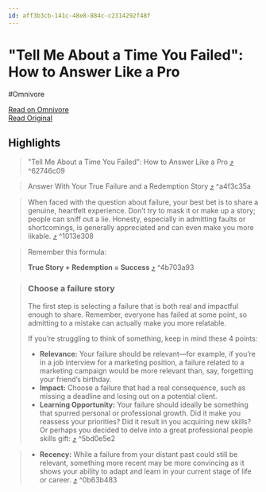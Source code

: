 ```yaml
---
id: aff3b3cb-141c-48e8-884c-c2314292f48f
---
```


# "Tell Me About a Time You Failed": How to Answer Like a Pro
#Omnivore

[Read on Omnivore](https://omnivore.app/me/tell-me-about-a-time-you-failed-how-to-answer-like-a-pro-18c7f4429a4)  
[Read Original](https://www.scienceofpeople.com/time-you-failed/)  

## Highlights

> "Tell Me About a Time You Failed": How to Answer Like a Pro [⤴️](https://omnivore.app/me/tell-me-about-a-time-you-failed-how-to-answer-like-a-pro-18c7f4429a4#62746c09-4b15-4d0d-8ce0-2a85ea6fb4d3) ^62746c09

> Answer With Your True Failure and a Redemption Story [⤴️](https://omnivore.app/me/tell-me-about-a-time-you-failed-how-to-answer-like-a-pro-18c7f4429a4#a4f3c35a-04a7-4ad7-ba4c-c7ea27c17d1d) ^a4f3c35a

> When faced with the question about failure, your best bet is to share a genuine, heartfelt experience. Don’t try to mask it or make up a story; people can sniff out a lie. Honesty, especially in admitting faults or shortcomings, is generally appreciated and can even make you more likable. [⤴️](https://omnivore.app/me/tell-me-about-a-time-you-failed-how-to-answer-like-a-pro-18c7f4429a4#1013e308-68cb-4ee9-ae7d-69361f5e49b8) ^1013e308

> Remember this formula:
> 
> **True Story + Redemption = Success** [⤴️](https://omnivore.app/me/tell-me-about-a-time-you-failed-how-to-answer-like-a-pro-18c7f4429a4#4b703a93-0114-453c-a9bc-60a0306b8ce2) ^4b703a93

> ### Choose a failure story
> 
> The first step is selecting a failure that is both real and impactful enough to share. Remember, everyone has failed at some point, so admitting to a mistake can actually make you more relatable.
> 
> If you’re struggling to think of something, keep in mind these 4 points:
> 
> * **Relevance:** Your failure should be relevant—for example, if you’re in a job interview for a marketing position, a failure related to a marketing campaign would be more relevant than, say, forgetting your friend’s birthday.
> * **Impact:** Choose a failure that had a real consequence, such as missing a deadline and losing out on a potential client.
> * **Learning Opportunity:** Your failure should ideally be something that spurred personal or professional growth. Did it make you reassess your priorities? Did it result in you acquiring new skills? Or perhaps you decided to delve into a great professional people skills gift: [⤴️](https://omnivore.app/me/tell-me-about-a-time-you-failed-how-to-answer-like-a-pro-18c7f4429a4#5bd0e5e2-933c-4bee-9dfe-66519cfccc30) ^5bd0e5e2

> * **Recency:** While a failure from your distant past could still be relevant, something more recent may be more convincing as it shows your ability to adapt and learn in your current stage of life or career. [⤴️](https://omnivore.app/me/tell-me-about-a-time-you-failed-how-to-answer-like-a-pro-18c7f4429a4#0b63b483-2e09-4038-9cff-a6573dba5436) ^0b63b483

